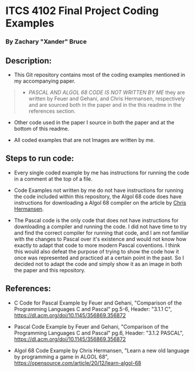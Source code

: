 # ITCS 4102 Final Project Coding Examples
### By Zachary "Xander" Bruce

## Description:

- This Git repository contains most of the coding examples mentioned in my accompanying paper.

> - *PASCAL AND ALGOL 68 CODE IS NOT WRITTEN BY ME* they are written by Feuer and Gehani, and Chris Hermansen, respectively and are sourced both in the paper and in the this readme in the references section.

- Other code used in the paper I source in both the paper and at the bottom of this readme.

- All coded examples that are not Images are written by me.

## Steps to run code:

- Every single coded example by me has instructions for running the code in a comment at the top of a file.
  
- Code Examples not written by me do not have instructions for running the code included within this repository, the Algol 68 code does have instructions for downloading a Algol 68 compiler on the article by [Chris Hermansen](https://opensource.com/article/20/12/learn-algol-68).
  
- The Pascal code is the only code that does not have instructions for downloading a compiler and running the code. I did not have time to try and find the correct compiler for running that code, and I am not familiar with the changes to Pascal over it's existence and would not know how exactly to adapt that code to more modern Pascal coventions. I think this would also defeat the purpose of trying to show the code how it once was represented and practiced at a certain point in the past. So I decided not to adapt the code and simply show it as an image in both the paper and this repository.

## References:

- C Code for Pascal Example by Feuer and Gehani, "Comparison of the Programming Languages C and Pascal" pg.5-6, Header: "3.1.1 C", https://dl.acm.org/doi/10.1145/356869.356872

- Pascal Code Example by Feuer and Gehani, "Comparison of the Programming Languages C and Pascal" pg.6, Header: "3.1.2 PASCAL", https://dl.acm.org/doi/10.1145/356869.356872

- Algol 68 Code Example by Chris Hermansen, "Learn a new old language by programming a game in ALGOL 68", https://opensource.com/article/20/12/learn-algol-68

